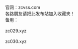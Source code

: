 官网：zcvss.com<br> 
各路朋友请把此发布站加入收藏夹！<br>
备用：<br>
<br>
zc029.xyz<br>
       <br>
zc030.xyz<br>
       <br>



       
